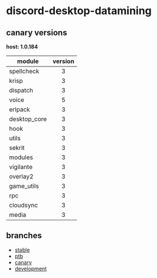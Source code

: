 # discord-desktop-datamining

## canary versions

**host: 1.0.184**

| module | version |
| ------ | :-----: |
| spellcheck | 3 |
| krisp | 3 |
| dispatch | 3 |
| voice | 5 |
| erlpack | 3 |
| desktop_core | 3 |
| hook | 3 |
| utils | 3 |
| sekrit | 3 |
| modules | 3 |
| vigilante | 3 |
| overlay2 | 3 |
| game_utils | 3 |
| rpc | 3 |
| cloudsync | 3 |
| media | 3 |

## branches

- [stable](https://github.com/OpenAsar/discord-desktop-datamining/tree/stable)
- [ptb](https://github.com/OpenAsar/discord-desktop-datamining/tree/ptb)
- [canary](https://github.com/OpenAsar/discord-desktop-datamining/tree/canary)
- [development](https://github.com/OpenAsar/discord-desktop-datamining/tree/development)
